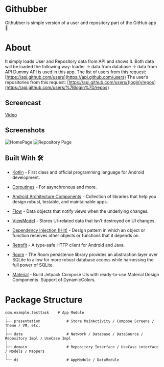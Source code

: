 # Githubber
Githubber is simple version of a user and repository part of the GitHub app 📱
# About
It simply loads User and Repository data from API and shows it. Both data will be loaded the following way: loader → data from database → data from API Dummy API is used in this app. 
The list of users from this request: [https://api.github.com/users](https://api.github.com/users) 
The user’s repositories from this request: [https://api.github.com/users/{login}/repos](https://api.github.com/users/%7Blogin%7D/repos)
## Screencast
[Video](https://youtube.com/shorts/BzYMIB0mojI?feature=share)

## Screenshots
![HomePage](https://user-images.githubusercontent.com/91286770/215276531-31e1ab04-9b3b-4617-abf0-abc2bbaa1026.png)
![Repository Page](https://user-images.githubusercontent.com/91286770/215276543-1333e7c1-0830-4dc7-99d6-6edd5a487880.png)
## Built With  🛠
-  [Kotlin](https://kotlinlang.org/)  - First class and official programming language for Android development.
-  [Coroutines](https://kotlinlang.org/docs/reference/coroutines-overview.html)  - For asynchronous and more.
-  [Android Architecture Components](https://developer.android.com/topic/libraries/architecture) - Collection of libraries that help you design robust, testable, and maintainable apps.

- [Flow](https://developer.android.com/kotlin/flow)  - Data objects that notify views when the underlying changes.
- [ViewModel](https://developer.android.com/topic/libraries/architecture/viewmodel)  - Stores UI-related data that isn't destroyed on UI changes.
- [Dependency Injection (Hilt)](https://developer.android.com/training/dependency-injection) - Design pattern in which an object or function receives other objects or functions that it depends on.
- [Retrofit](https://square.github.io/retrofit/)  - A type-safe HTTP client for Android and Java.
- [Room](https://developer.android.com/jetpack/androidx/releases/room) - The Room persistence library provides an abstraction layer over SQLite to allow for more robust database access while harnessing the full power of SQLite.
- [Material](https://developer.android.com/jetpack/androidx/releases/compose-material) - Build Jetpack Compose UIs with ready-to-use Material Design Components. Support of DynamicColors.
# Package Structure

```
com.example.testtask    # App Module
.
├── presentation            # Store MainActivity / Compose Screens / Theme / VM, etc.
│
├── data                    # Network / Database / DataSource / Repository Impl / UseCase Impl
│
├── domain                  # Repository Interface / UseCase interface / Models / Mappers
│
└── di                      # AppModule / DataModule
